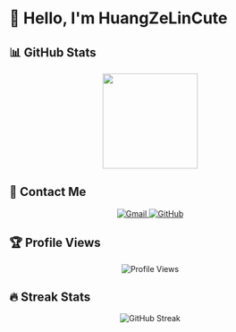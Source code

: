 # 👋 Hello, I'm HuangZeLinCute

## 📊 GitHub Stats

<div align="center">
    <a href="https://github.com/HuangZeLinCute">
        <img height="170" src="https://github-readme-stats.vercel.app/api?username=HuangZeLinCute&show_icons=true&theme=tokyonight&rank_icon=github&border_radius=10" />
    </a>
</div>

## 📧 Contact Me

<div align="center">
    <a href="mailto:h1418189835@gmail.com">
        <img src="https://img.shields.io/badge/Gmail-D14836?style=for-the-badge&logo=gmail&logoColor=white" alt="Gmail" />
    </a>
    <a href="https://github.com/HuangZeLinCute">
        <img src="https://img.shields.io/badge/GitHub-100000?style=for-the-badge&logo=github&logoColor=white" alt="GitHub" />
    </a>
</div>

## 🏆 Profile Views

<div align="center">
    <img src="https://komarev.com/ghpvc/?username=HuangZeLinCute&color=blueviolet&style=for-the-badge" alt="Profile Views" />
</div>

## 🔥 Streak Stats

<div align="center">
    <img src="https://github-readme-streak-stats.herokuapp.com/?user=HuangZeLinCute&theme=tokyonight&border_radius=10" alt="GitHub Streak" />
</div>
